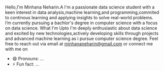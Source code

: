 Hello,I'm Minhana Neharin.A
I'm a passionate data science student with a keen interest in data analysis,machine learning,and programming,commited to continous learning and applying insights to solve real-world problems.
I’m currently pursuing a bachlor's degree in computer science with a focus on data science.
What I'm Upto
 I'm deeply enthusiastic  about data science and excited by new technologies,actively developing skills through projects and advanced machine learning as i pursue computer science degree.
Feel free to reach out via email at minhananeharin@gmail.com or connect me with me on
- 😄 Pronouns: ...
- ⚡ Fun fact: ...

<!---
minhaneharin/minhaneharin is a ✨ special ✨ repository because its `README.md` (this file) appears on your GitHub profile.
You can click the Preview link to take a look at your changes.
--->
